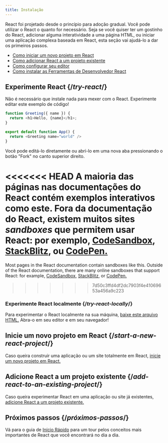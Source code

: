```yaml
---
title: Instalação
---
```


<Intro>

React foi projetado desde o princípio para adoção gradual. Você pode utilizar o React o quanto for necessário. Seja se você quiser ter um gostinho do React, adicionar alguma interatividade a uma página HTML, ou iniciar uma aplicação complexa baseada em React, esta seção vai ajudá-lo a dar os primeiros passos.

</Intro>

<YouWillLearn isChapter={true}>

* [Como iniciar um novo projeto em React](/learn/start-a-new-react-project)
* [Como adicionar React a um projeto existente](/learn/add-react-to-an-existing-project)
* [Como configurar seu editor](/learn/editor-setup)
* [Como instalar as Ferramentas de Desenvolvedor React](/learn/react-developer-tools)

</YouWillLearn>

## Experimente React {/*try-react*/}

Não é necessário que instale nada para mexer com o React. Experimente editar este exemplo de código!

<Sandpack>

```js
function Greeting({ name }) {
  return <h1>Hello, {name}</h1>;
}

export default function App() {
  return <Greeting name="world" />
}
```

</Sandpack>

Você pode editá-lo diretamente ou abri-lo em uma nova aba pressionando o botão "Fork" no canto superior direito.

<<<<<<< HEAD
A maioria das páginas nas documentações do React contém exemplos interativos como este. Fora da documentação do React, existem muitos sites *sandboxes* que permitem usar React: por exemplo, [CodeSandbox](https://codesandbox.io/s/new), [StackBlitz](https://stackblitz.com/fork/react), ou [CodePen.](https://codepen.io/pen?&editors=0010&layout=left&prefill_data_id=3f4569d1-1b11-4bce-bd46-89090eed5ddb)
=======
Most pages in the React documentation contain sandboxes like this. Outside of the React documentation, there are many online sandboxes that support React: for example, [CodeSandbox](https://codesandbox.io/s/new), [StackBlitz](https://stackblitz.com/fork/react), or [CodePen.](https://codepen.io/pen?template=QWYVwWN)
>>>>>>> 7d50c3ffd4df2dc7903f4e41069653a456a9c223

### Experimente React localmente {/*try-react-locally*/}

Para experimentar o React localmente na sua máquina, [baixe este arquivo HTML.](https://gist.githubusercontent.com/gaearon/0275b1e1518599bbeafcde4722e79ed1/raw/db72dcbf3384ee1708c4a07d3be79860db04bff0/example.html) Abra-o em seu editor e em seu navegador!

## Inicie um novo projeto em React {/*start-a-new-react-project*/}

Caso queira construir uma aplicação ou um site totalmente em React, [inicie um novo projeto em React.](/learn/start-a-new-react-project)

## Adicione React a um projeto existente {/*add-react-to-an-existing-project*/}

Caso queira experimentar React em uma aplicação ou site já existentes, [adicione React a um projeto existente.](/learn/add-react-to-an-existing-project)

## Próximos passos {/*próximos-passos*/}

Vá para o guia de [Início Rápido](/learn) para um tour pelos conceitos mais importantes de React que você encontrará no dia a dia.

